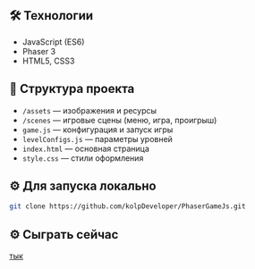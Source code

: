 
## 🛠️ Технологии
- JavaScript (ES6)
- Phaser 3
- HTML5, CSS3

## 📁 Структура проекта
- `/assets` — изображения и ресурсы
- `/scenes` — игровые сцены (меню, игра, проигрыш)
- `game.js` — конфигурация и запуск игры
- `levelConfigs.js` — параметры уровней
- `index.html` — основная страница
- `style.css` — стили оформления

## ⚙️ Для запуска локально
```bash
git clone https://github.com/kolpDeveloper/PhaserGameJs.git
```

## ⚙️ Сыграть сейчас
[тык](https://phaser-game-js.vercel.app)
